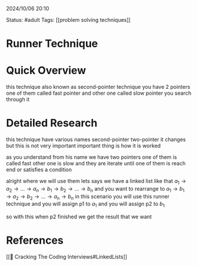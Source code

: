 2024/10/06
20:10

Status: #adult 
Tags: [[problem solving techniques]]
# Runner Technique


# Quick Overview

this technique also known as second-pointer technique you have 2 pointers one of them called fast pointer and other one called slow pointer you search through it
# Detailed Research

this technique have various names second-pointer two-pointer it changes but this is not very important important thing is how it is worked 

as you understand from his name we have two pointers one of them is called fast other one is slow and they are iterate until one of them is reach end or satisfies a condition 

alright where we will use them lets says we have a linked list like that $a_{1} \to a_{2} \to \dots \to a_{n} \to b_{1} \to b_{2} \to \dots \to b_{n}$ and you want to rearrange to $a_{1} \to b_{1} \to a_{2} \to b_{2} \to \dots \to a_{n} \to b_{n}$  in this scenario you will use this runner technique and you will assign p1 to $a_{1}$ and you will assign p2 to $b_{1}$ 

so with this when p2 finished we get the result that we want


# References

[[📙 Cracking The Coding Interviews#LinkedLists]]

